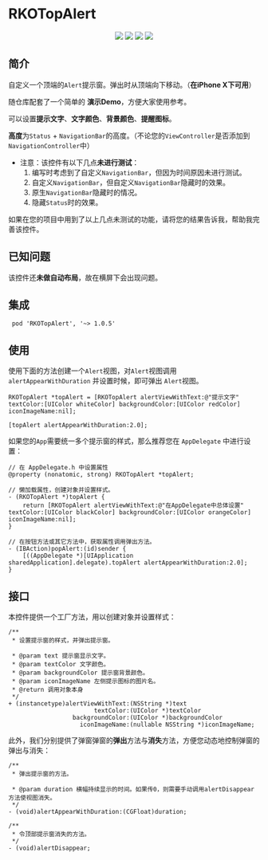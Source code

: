 # RKOTopAlert

<p align="center">
<a href=""><img src="https://img.shields.io/badge/pod-v1.0.5-brightgreen.svg"></a>
<a href=""><img src="https://img.shields.io/badge/ObjectiveC-compatible-orange.svg"></a>
<a href=""><img src="https://img.shields.io/badge/platform-iOS%207.0%2B-ff69b5152950834.svg"></a>
<a href="https://github.com/rakuyoMo/RKOTools/blob/master/LICENSE"><img src="https://img.shields.io/badge/license-MIT-green.svg?style=flat"></a>
</p>

## 简介

自定义一个顶端的`Alert`提示窗。弹出时从顶端向下移动。（**在iPhone X下可用**）

随仓库配套了一个简单的 **演示Demo**，方便大家使用参考。

可以设置**提示文字**、**文字颜色**、**背景颜色**、**提醒图标**。

**高度**为`Status` + `NavigationBar`的高度。（不论您的`ViewController`是否添加到`NavigationController`中）

- 注意：该控件有以下几点**未进行测试**：
    1. 编写时考虑到了自定义`NavigationBar`，但因为时间原因未进行测试。
    2. 自定义`NavigationBar`，但自定义`NavigationBar`隐藏时的效果。
    3. 原生`NavigationBar`隐藏时的情况。
    4. 隐藏`Status`时的效果。

如果在您的项目中用到了以上几点未测试的功能，请将您的结果告诉我，帮助我完善该控件。

## 已知问题

该控件还**未做自动布局**，故在横屏下会出现问题。

## 集成

```shell
 pod 'RKOTopAlert', '~> 1.0.5'
```

## 使用

使用下面的方法创建一个`Alert`视图，对`Alert`视图调用 `alertAppearWithDuration` 并设置时候，即可弹出 `Alert`视图。

```objc
RKOTopAlert *topAlert = [RKOTopAlert alertViewWithText:@"提示文字" textColor:[UIColor whiteColor] backgroundColor:[UIColor redColor] iconImageName:nil];
    
[topAlert alertAppearWithDuration:2.0];
```

如果您的`App`需要统一多个提示窗的样式，那么推荐您在 `AppDelegate` 中进行设置：

```objc
// 在 AppDelegate.h 中设置属性
@property (nonatomic, strong) RKOTopAlert *topAlert;

// 懒加载属性，创建对象并设置样式。
- (RKOTopAlert *)topAlert {
    return [RKOTopAlert alertViewWithText:@"在AppDelegate中总体设置" textColor:[UIColor blackColor] backgroundColor:[UIColor orangeColor] iconImageName:nil];
}

// 在按钮方法或其它方法中，获取属性调用弹出方法。
- (IBAction)popAlert:(id)sender {
    [((AppDelegate *)[UIApplication sharedApplication].delegate).topAlert alertAppearWithDuration:2.0];
}
```

## 接口

本控件提供一个工厂方法，用以创建对象并设置样式：

```objc
/**
 * 设置提示窗的样式，并弹出提示窗。
 
 * @param text 提示窗显示文字。
 * @param textColor 文字颜色。
 * @param backgroundColor 提示窗背景颜色。
 * @param iconImageName 左侧提示图标的图片名。
 * @return 调用对象本身
 */
+ (instancetype)alertViewWithText:(NSString *)text
                        textColor:(UIColor *)textColor
                  backgroundColor:(UIColor *)backgroundColor
                    iconImageName:(nullable NSString *)iconImageName;
```

此外，我们分别提供了弹窗弹窗的**弹出**方法与**消失**方法，方便您动态地控制弹窗的弹出与消失：

```objc
/**
 * 弹出提示窗的方法。

 * @param duration 横幅持续显示的时间。如果传0，则需要手动调用alertDisappear方法使视图消失。
 */
- (void)alertAppearWithDuration:(CGFloat)duration;

/**
 * 令顶部提示窗消失的方法。
 */
- (void)alertDisappear;
```
